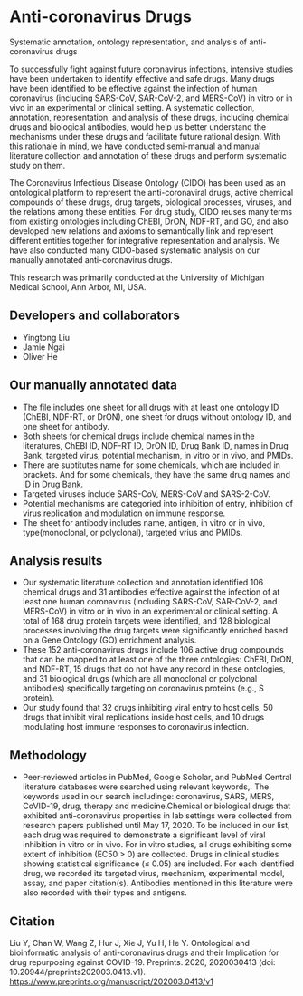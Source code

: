 # Anti-coronavirus Drugs
Systematic annotation, ontology representation, and analysis of anti-coronavirus drugs

To successfully fight against future coronavirus infections, intensive studies have been undertaken to identify effective and safe drugs. Many drugs have been identified to be effective against the infection of human coronavirus (including SARS-CoV, SAR-CoV-2, and MERS-CoV) in vitro or in vivo in an experimental or clinical setting. A systematic collection, annotation, representation, and analysis of these drugs, including chemical drugs and biological antibodies, would help us better understand the mechanisms under these drugs and facilitate future rational design. With this rationale in mind, we have conducted semi-manual and manual literature collection and annotation of these drugs and perform systematic study on them.  

The Coronavirus Infectious Disease Ontology (CIDO) has been used as an ontological platform to represent the anti-coronaviral drugs, active chemical compounds of these drugs, drug targets, biological processes, viruses, and the relations among these entities. For drug study, CIDO reuses many terms from existing ontologies including ChEBI, DrON, NDF-RT, and GO, and also developed new relations and axioms to semantically link and represent different entities together for integrative representation and analysis. We have also conducted many CIDO-based systematic analysis on our manually annotated anti-coronavirus drugs. 

This research was primarily conducted at the University of Michigan Medical School, Ann Arbor, MI, USA.

## Developers and collaborators 
- Yingtong Liu
- Jamie Ngai
- Oliver He 

## Our manually annotated data   
- The file includes one sheet for all drugs with at least one ontology ID (ChEBI, NDF-RT, or DrON), one sheet for drugs without ontology ID, and one sheet for antibody. 
- Both sheets for chemical drugs include chemical names in the literatures, ChEBI ID, NDF-RT ID, DrON ID,  Drug Bank ID, names in Drug Bank, targeted virus, potential mechanism, in vitro or in vivo, and PMIDs. 
- There are subtitutes name for some chemicals, which are included in brackets. And for some chemicals, they have the same drug names and ID in Drug Bank. 
- Targeted viruses include SARS-CoV, MERS-CoV and SARS-2-CoV. 
- Potential mechanisms are categoried into inhibition of entry, inhibition of virus replication and modulation on immune response. 
- The sheet for antibody includes name, antigen, in vitro or in vivo, type(monoclonal, or polyclonal), targeted vrius and PMIDs. 

## Analysis results
- Our systematic literature collection and annotation identified 106 chemical drugs and 31 antibodies effective against the infection of at least one human coronavirus (including SARS-CoV, SAR-CoV-2, and MERS-CoV) in vitro or in vivo in an experimental or clinical setting. A total of 168 drug protein targets were identified, and 128 biological processes involving the drug targets were significantly enriched based on a Gene Ontology (GO) enrichment analysis. 
- These 152 anti-coronavirus drugs include 106 active drug compounds that can be mapped to at least one of the three ontologies: ChEBI, DrON, and NDF-RT, 15 drugs that do not have any record in these ontologies, and 31 biological drugs (which are all monoclonal or polyclonal antibodies) specifically targeting on coronavirus proteins (e.g., S protein).
- Our study found that 32 drugs inhibiting viral entry to host cells, 50 drugs that inhibit viral replications inside host cells, and 10 drugs modulating host immune responses to coronavirus infection. 
 

## Methodology  
- Peer-reviewed articles in PubMed, Google Scholar, and PubMed Central literature databases were searched using relevant keywords,. The keywords used in our search includinge: coronavirus, SARS, MERS, CoVID-19, drug, therapy and medicine.Chemical or biological drugs that exhibited anti-coronavirus properties in lab settings were collected from research papers published until May 17, 2020. To be included in our list, each drug was required to demonstrate a significant level of viral inhibition in vitro or in vivo. For in vitro studies, all drugs exhibiting some extent of inhibition (EC50 > 0) are collected. Drugs in clinical studies showing statistical significance (≤ 0.05) are included. For each identified drug, we recorded its targeted virus, mechanism, experimental model, assay, and paper citation(s). Antibodies mentioned in this literature were also recorded with their types and antigens.

## Citation
Liu Y, Chan W, Wang Z, Hur J, Xie J, Yu H, He Y. Ontological and bioinformatic analysis of anti-coronavirus drugs and their Implication for drug repurposing against COVID-19. Preprints. 2020, 2020030413 (doi: 10.20944/preprints202003.0413.v1). 
https://www.preprints.org/manuscript/202003.0413/v1

